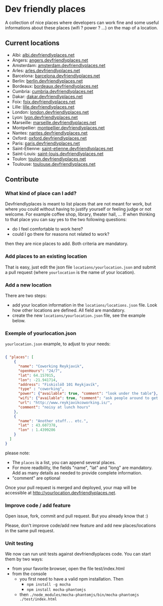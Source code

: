 Dev friendly places
===================
A collection of nice places where developers can work fine and some useful informations about these places (wifi ? power ? ...) on the map of a location.

Current locations
-----------------
 - Albi: [albi.devfriendlyplaces.net][albi]
 - Angers: [angers.devfriendlyplaces.net][angers]
 - Amsterdam: [amsterdam.devfriendlyplaces.net][amsterdam]
 - Arles: [arles.devfriendlyplaces.net][arles]
 - Barcelona: [barcelona.devfriendlyplaces.net][barcelona]
 - Berlin: [berlin.devfriendlyplaces.net][berlin]
 - Bordeaux: [bordeaux.devfriendlyplaces.net][bordeaux]
 - Cumbria: [cumbria.devfriendlyplaces.net][cumbria]
 - Dakar: [dakar.devfriendlyplaces.net][dakar]
 - Foix: [foix.devfriendlyplaces.net][foix]
 - Lille: [lille.devfriendlyplaces.net][lille]
 - London: [london.devfriendlyplaces.net][london]
 - Lyon: [lyon.devfriendlyplaces.net][lyon]
 - Marseille: [marseille.devfriendlyplaces.net][marseille]
 - Montpellier: [montpellier.devfriendlyplaces.net][montpellier]
 - Nantes: [nantes.devfriendlyplaces.net][nantes]
 - Oxford: [oxford.devfriendlyplaces.net][oxford]
 - Paris: [paris.devfriendlyplaces.net][paris]
 - Saint-Étienne: [saint-etienne.devfriendlyplaces.net][saint-etienne]
 - Saint-Louis: [saint-louis.devfriendlyplaces.net][saint-louis]
 - Toulon: [toulon.devfriendlyplaces.net][toulon]
 - Toulouse: [toulouse.devfriendlyplaces.net][toulouse]

Contribute
----------
### What kind of place can I add?
Devfriendlyplaces is meant to list places that are not meant for work, but where you could without having to justify yourself or feeling judge or not welcome.
For example coffee shop, library, theater hall, ...
If when thinking to that place you can say yes to the two following questions:

* do I feel comfortable to work here?
* could I go there for reasons not related to work?

then they are nice places to add. Both criteria are mandatory.

### Add places to an existing location
That is easy, just edit the json file `locations/yourlocation.json` and submit a pull request (where `yourlocation` is the name of your location).

### Add a new location
There are two steps:

* add your location information in the `locations/locations.json` file. Look how other locations are defined. All field are mandatory.
* create the new `locations/yourlocation.json` file, see the example below.

### Exemple of yourlocation.json
``yourlocation.json`` example, to adjust to your needs:

```json

{ "places": [
    {
      "name": "Coworking Reykjavik",
      "openHours": "24/7",
      "lat": 64.157015,
      "lon": -21.941714,
      "address": "Fiskislóð 101 Reykjavík",
      "type" : "coworking",
      "power": {"available": true, "comment": "look under the table"},
      "wifi": {"available": true, "comment": "ask people around to get the code"},
      "url": "http://www.reykjavikcoworking.is/",
      "comment": "noisy at lunch hours"
    },
    {
      "name": "Another stuff... etc.",
      "lat" : 43.607378,
      "lon" : 1.4399286
    }
  ]
}

```

please note:

* The ``places`` is a list, you can append several places.
* For more readbility, the fields "name", "lat" and "long" are mandatory. Add as many details as needed to provide complete information.
* "comment" are optional

Once your pull request is merged and deployed, your map will be accessible at http://yourlocation.devfriendlyplaces.net.


### Improve code / add feature
Open issue, fork, commit and pull request. But you already know that :)

Please, don't improve code/add new feature and add new places/locations in the same pull request.

### Unit testing
We now can run unit tests against devfriendlyplaces code. You can start them by two ways:
* from your favorite browser, open the file test/index.html
* from the console
  * you first need to have a valid npm installation. Then
    * `npm install -g mocha`
    * `npm install mocha-phantomjs`
  * then `./node_modules/mocha-phantomjs/bin/mocha-phantomjs ./test/index.html`

[albi]: http://albi.devfriendlyplaces.net
[angers]: http://angers.devfriendlyplaces.net
[amsterdam]: http://amsterdam.devfriendlyplaces.net
[arles]: http://arles.devfriendlyplaces.net
[barcelona]: http://barcelona.devfriendlyplaces.net
[berlin]: http://berlin.devfriendlyplaces.net
[bordeaux]: http://bordeaux.devfriendlyplaces.net
[cote-basque]: http://cote-basque.devfriendlyplaces.net
[cumbria]: http://cumbria.devfriendlyplaces.net
[dakar]: http://dakar.devfriendlyplaces.net
[foix]: http://foix.devfriendlyplaces.net
[lille]: http://lille.devfriendlyplaces.net
[london]: http://london.devfriendlyplaces.net
[lyon]: http://lyon.devfriendlyplaces.net
[marseille]: http://marseille.devfriendlyplaces.net
[montauban]: http://montauban.devfriendlyplaces.net
[montpellier]: http://montpellier.devfriendlyplaces.net
[nantes]: http://nantes.devfriendlyplaces.net
[oxford]: http://oxford.devfriendlyplaces.net
[paris]: http://paris.devfriendlyplaces.net
[pays-cathare]: http://pays-cathare.devfriendlyplaces.net
[saint-etienne]: http://saint-etienne.devfriendlyplaces.net
[saint-louis]: http://saint-louis.devfriendlyplaces.net
[toulouse]: http://toulouse.devfriendlyplaces.net
[toulon]: http://toulon.devfriendlyplaces.net
